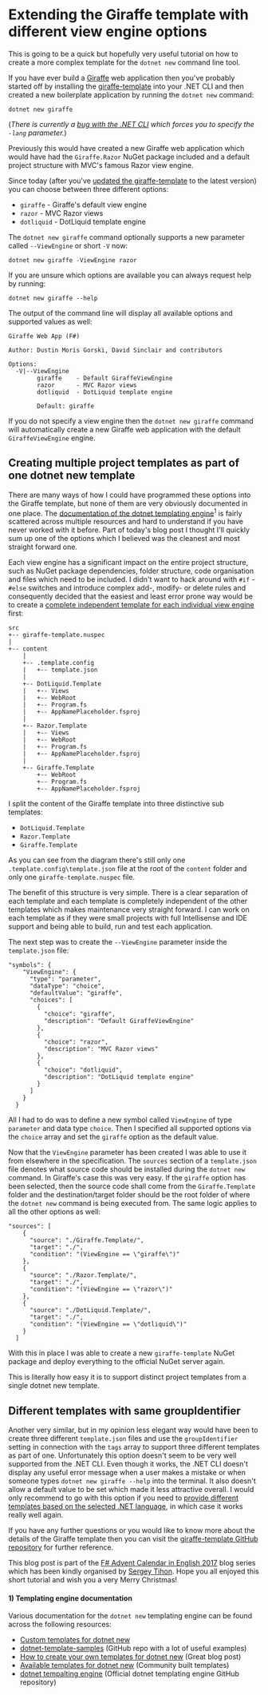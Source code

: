 ﻿<!--
    Tags: giraffe template aspnet-core fsharp
-->

# Extending the Giraffe template with different view engine options

This is going to be a quick but hopefully very useful tutorial on how to create a more complex template for the `dotnet new` command line tool.

If you have ever build a [Giraffe](https://github.com/giraffe-fsharp/Giraffe) web application then you've probably started off by installing the [giraffe-template](https://github.com/giraffe-fsharp/giraffe-template) into your .NET CLI and then created a new boilerplate application by running the `dotnet new` command:

<pre><code>dotnet new giraffe</code></pre>

(*There is currently a [bug with the .NET CLI](https://github.com/dotnet/templating/issues/1373) which forces you to specify the `-lang` parameter.*)

Previously this would have created a new Giraffe web application which would have had the `Giraffe.Razor` NuGet package included and a default project structure with MVC's famous Razor view engine.

Since today (after you've [updated the giraffe-template](https://github.com/giraffe-fsharp/giraffe-template#updating-the-template) to the latest version) you can choose between three different options:

- `giraffe` - Giraffe's default view engine
- `razor` - MVC Razor views
- `dotliquid` - DotLiquid template engine

The `dotnet new giraffe` command optionally supports a new parameter called `--ViewEngine` or short `-V` now:

<pre><code>dotnet new giraffe -ViewEngine razor</code></pre>

If you are unsure which options are available you can always request help by running:

<pre><code>dotnet new giraffe --help</code></pre>

The output of the command line will display all available options and supported values as well:

<pre><code>Giraffe Web App (F#)

Author: Dustin Moris Gorski, David Sinclair and contributors

Options:
  -V|--ViewEngine
        giraffe    - Default GiraffeViewEngine
        razor      - MVC Razor views
        dotliquid  - DotLiquid template engine

        Default: giraffe</code></pre>

If you do not specify a view engine then the `dotnet new giraffe` command will automatically create a new Giraffe web application with the default `GiraffeViewEngine` engine.

## Creating multiple project templates as part of one dotnet new template

There are many ways of how I could have programmed these options into the Giraffe template, but none of them are very obviously documented in one place. The [documentation of the dotnet templating engine](#templating-engine-documentation)<sup>1</sup> is fairly scattered across multiple resources and hard to understand if you have never worked with it before. Part of today's blog post I thought I'll quickly sum up one of the options which I believed was the cleanest and most straight forward one.

Each view engine has a significant impact on the entire project structure, such as NuGet package dependencies, folder structure, code organisation and files which need to be included. I didn't want to hack around with `#if` - `#else` switches and introduce complex add-, modify- or delete rules and consequently decided that the easiest and least error prone way would be to create a [complete independent template for each individual view engine](https://github.com/giraffe-fsharp/giraffe-template/tree/master/src/content) first:

<pre><code>src
+-- giraffe-template.nuspec
|
+-- content
    |
    +-- .template.config
    |   +-- template.json
    |
    +-- DotLiquid.Template
    |   +-- Views
    |   +-- WebRoot
    |   +-- Program.fs
    |   +-- AppNamePlaceholder.fsproj
    |
    +-- Razor.Template
    |   +-- Views
    |   +-- WebRoot
    |   +-- Program.fs
    |   +-- AppNamePlaceholder.fsproj
    |
    +-- Giraffe.Template
        +-- WebRoot
        +-- Program.fs
        +-- AppNamePlaceholder.fsproj</code></pre>

I split the content of the Giraffe template into three distinctive sub templates:

- `DotLiquid.Template`
- `Razor.Template`
- `Giraffe.Template`

As you can see from the diagram there's still only one `.template.config\template.json` file at the root of the `content` folder and only one `giraffe-template.nuspec` file.

The benefit of this structure is very simple. There is a clear separation of each template and each template is completely independent of the other templates which makes maintenance very straight forward. I can work on each template as if they were small projects with full Intellisense and IDE support and being able to build, run and test each application.

The next step was to create the `--ViewEngine` parameter inside the `template.json` file:

<pre><code>"symbols": {
    "ViewEngine": {
      "type": "parameter",
      "dataType": "choice",
      "defaultValue": "giraffe",
      "choices": [
        {
          "choice": "giraffe",
          "description": "Default GiraffeViewEngine"
        },
        {
          "choice": "razor",
          "description": "MVC Razor views"
        },
        {
          "choice": "dotliquid",
          "description": "DotLiquid template engine"
        }
      ]
    }
  }</code></pre>

All I had to do was to define a new symbol called `ViewEngine` of type `parameter` and data type `choice`. Then I specified all supported options via the `choice` array and set the `giraffe` option as the default value.

Now that the `ViewEngine` parameter has been created I was able to use it from elsewhere in the specification. The `sources` section of a `template.json` file denotes what source code should be installed during the `dotnet new` command. In Giraffe's case this was very easy. If the `giraffe` option has been selected, then the source code shall come from the `Giraffe.Template` folder and the destination/target folder should be the root folder of where the `dotnet new` command is being executed from. The same logic applies to all the other options as well:

<pre><code>"sources": [
    {
      "source": "./Giraffe.Template/",
      "target": "./",
      "condition": "(ViewEngine == \"giraffe\")"
    },
    {
      "source": "./Razor.Template/",
      "target": "./",
      "condition": "(ViewEngine == \"razor\")"
    },
    {
      "source": "./DotLiquid.Template/",
      "target": "./",
      "condition": "(ViewEngine == \"dotliquid\")"
    }
  ]</code></pre>

With this in place I was able to create a new `giraffe-template` NuGet package and deploy everything to the official NuGet server again.

This is literally how easy it is to support distinct project templates from a single dotnet new template.

## Different templates with same groupIdentifier

Another very similar, but in my opinion less elegant way would have been to create three different `template.json` files and use the `groupIdentifier` setting in connection with the `tags` array to support three different templates as part of one. Unfortunately this option doesn't seem to be very well supported from the .NET CLI. Even though it works, the .NET CLI doesn't display any useful error message when a user makes a mistake or when someone types `dotnet new giraffe --help` into the terminal. It also doesn't allow a default value to be set which made it less attractive overall. I would only recommend to go with this option if you need to [provide different templates based on the selected .NET language](https://github.com/dotnet/dotnet-template-samples/tree/master/06-console-csharp-fsharp), in which case it works really well again.

If you have any further questions or you would like to know more about the details of the Giraffe template then you can visit the [giraffe-template GitHub repository](https://github.com/giraffe-fsharp/giraffe-template) for further reference.

This blog post is part of the [F# Advent Calendar in English 2017](https://sergeytihon.com/2017/10/22/f-advent-calendar-in-english-2017/) blog series which has been kindly organised by [Sergey Tihon](https://twitter.com/sergey_tihon). Hope you all enjoyed this short tutorial and wish you a very Merry Christmas!


<h4 id="templating-engine-documentation">1) Templating engine documentation</h4>

Various documentation for the `dotnet new` templating engine can be found across the following resources:

- [Custom templates for dotnet new](https://docs.microsoft.com/en-us/dotnet/core/tools/custom-templates)
- [dotnet-template-samples](https://github.com/dotnet/dotnet-template-samples) (GitHub repo with a lot of useful examples)
- [How to create your own templates for dotnet new](https://blogs.msdn.microsoft.com/dotnet/2017/04/02/how-to-create-your-own-templates-for-dotnet-new/) (Great blog post)
- [Available templates for dotnet new](https://github.com/dotnet/templating/wiki/Available-templates-for-dotnet-new) (Community built templates)
- [dotnet tempalting engine](https://github.com/dotnet/templating) (Official dotnet templating engine GitHub repository)